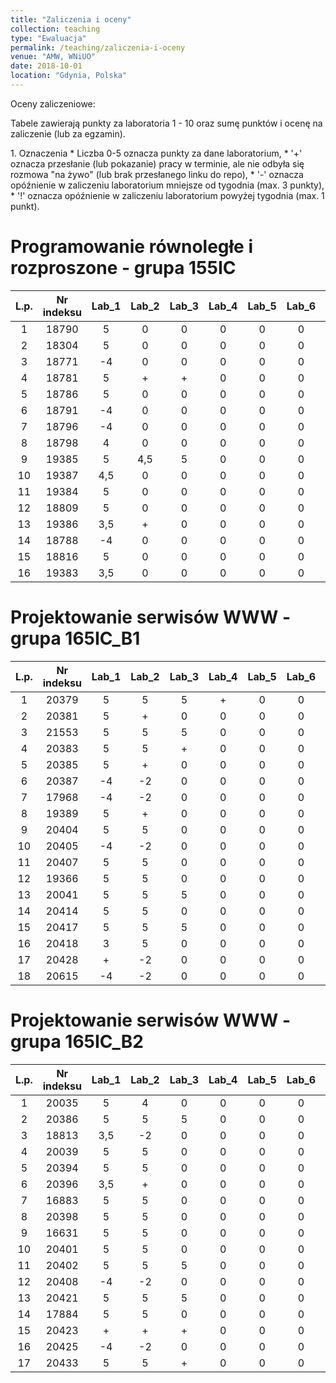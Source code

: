 ```yaml
---
title: "Zaliczenia i oceny"
collection: teaching
type: "Ewaluacja"
permalink: /teaching/zaliczenia-i-oceny
venue: "AMW, WNiUO"
date: 2018-10-01
location: "Gdynia, Polska"
---
```

Oceny zaliczeniowe:
<p>Tabele zawierają punkty za laboratoria 1 - 10 oraz sumę punktów i ocenę na zaliczenie (lub za egzamin).</p>
1. Oznaczenia 
  * Liczba 0-5 oznacza punkty za dane laboratorium,
  * '+' oznacza przesłanie (lub pokazanie) pracy w terminie, ale nie odbyła się rozmowa "na żywo" (lub brak przesłanego linku do repo),
  * '-' oznacza opóźnienie w zaliczeniu laboratorium mniejsze od tygodnia (max. 3 punkty),
  * '!' oznacza opóźnienie w zaliczeniu laboratorium powyżej tygodnia (max. 1 punkt).

Programowanie równoległe i rozproszone - grupa 155IC
======

|  L.p. | Nr indeksu      | Lab_1 | Lab_2 |Lab_3  | Lab_4  |Lab_5  | Lab_6  |Lab_7  | Lab_8  | Lab_9  | Lab_10  | LAB_SUMA / OCENA   	| EGZAMIN   |
|:-----:| :-------------: |:-----:|:-----:|:-----:|:-----: |:-----:|:-----: |:-----:|:-----: |:-----: |:-----:  |:-----:        	|:-----:    |
|   1   |     18790       |   5   |   0   |   0   |   0    |   0   |   0    |   0   |   0    |   0    |   0     |       5 /      	|     0     |
|   2   |     18304       |   5   |   0   |   0   |   0    |   0   |   0    |   0   |   0    |   0    |   0     |       5 /     	|     0     |
|   3   |     18771       |  -4   |   0   |   0   |   0    |   0   |   0    |   0   |   0    |   0    |   0     |       -4 /		|     0     |
|   4   |     18781       |   5   |   +   |   +   |   0    |   0   |   0    |   0   |   0    |   0    |   0     |    	5 /	      	|     0     |
|   5   |     18786       |   5   |   0   |   0   |   0    |   0   |   0    |   0   |   0    |   0    |   0     |       5 /      	|     0     |
|   6   |     18791       |  -4   |   0   |   0   |   0    |   0   |   0    |   0   |   0    |   0    |   0     |       -4 /       	|     0     |
|   7   |     18796       |  -4   |   0   |   0   |   0    |   0   |   0    |   0   |   0    |   0    |   0     |       -4 /      	|     0     |
|   8   |     18798       |   4   |   0   |   0   |   0    |   0   |   0    |   0   |   0    |   0    |   0     | 	4 /    		|     0     |
|   9   |     19385       |   5   |  4,5  |   5   |   0    |   0   |   0    |   0   |   0    |   0    |   0     | 	14,5 /      	|     0     |
|  10   |     19387       |  4,5  |   0   |   0   |   0    |   0   |   0    |   0   |   0    |   0    |   0     | 	4,5 /   	|     0     |
|  11   |     19384       |   5   |   0   |   0   |   0    |   0   |   0    |   0   |   0    |   0    |   0     | 	5 /      	|     0     |
|  12   |     18809       |   5   |   0   |   0   |   0    |   0   |   0    |   0   |   0    |   0    |   0     |       5 /      	|     0     |
|  13   |     19386       | 3,5   |   +   |   0   |   0    |   0   |   0    |   0   |   0    |   0    |   0     |      3,5 /      	|     0     |
|  14   |     18788       |  -4   |   0   |   0   |   0    |   0   |   0    |   0   |   0    |   0    |   0     |       -4 /      	|     0     |
|  15   |     18816       |   5   |   0   |   0   |   0    |   0   |   0    |   0   |   0    |   0    |   0     | 	5 /      	|     0     |
|  16   |     19383       | 3,5   |   0   |   0   |   0    |   0   |   0    |   0   |   0    |   0    |   0     |      3,5 /      	|     0     |


Projektowanie serwisów WWW - grupa 165IC_B1
======

|  L.p. | Nr indeksu      | Lab_1 | Lab_2 |Lab_3  | Lab_4  |Lab_5  | Lab_6  |Lab_7  | Lab_8  | Lab_9  | Lab_10  | SUMA          |ZALICZENIE |
|:-----:| :-------------: |:-----:|:-----:|:-----:|:-----: |:-----:|:-----: |:-----:|:-----: |:-----: |:-----:  |:-----:        |:-----:    |
|   1   |     20379       |   5   |   5   |   5   |   +    |   0   |   0    |   0   |   0    |   0    |   0     |       15      |     0     |
|   2   |     20381       |   5   |   +   |   0   |   0    |   0   |   0    |   0   |   0    |   0    |   0     |       5       |     0     |
|   3   |     21553       |   5   |   5   |   5   |   0    |   0   |   0    |   0   |   0    |   0    |   0     |       15      |     0     |
|   4   |     20383       |   5   |   5   |   +   |   0    |   0   |   0    |   0   |   0    |   0    |   0     |      10       |     0     |
|   5   |     20385       |   5   |   +   |   0   |   0    |   0   |   0    |   0   |   0    |   0    |   0     |       5       |     0     |
|   6   |     20387       |  -4   |  -2   |   0   |   0    |   0   |   0    |   0   |   0    |   0    |   0     |      -6       |     0     |
|   7   |     17968       |  -4   |  -2   |   0   |   0    |   0   |   0    |   0   |   0    |   0    |   0     |      -6       |     0     |
|   8   |     19389       |   5   |   +   |   0   |   0    |   0   |   0    |   0   |   0    |   0    |   0     |       5       |     0     |
|   9   |     20404       |   5   |   5   |   0   |   0    |   0   |   0    |   0   |   0    |   0    |   0     |      10       |     0     |
|  10   |     20405       |  -4   |  -2   |   0   |   0    |   0   |   0    |   0   |   0    |   0    |   0     |      -6       |     0     |
|  11   |     20407       |   5   |   5   |   0   |   0    |   0   |   0    |   0   |   0    |   0    |   0     |      10       |     0     |
|  12   |     19366       |   5   |   5   |   0   |   0    |   0   |   0    |   0   |   0    |   0    |   0     |      10       |     0     |
|  13   |     20041       |   5   |   5   |   5   |   0    |   0   |   0    |   0   |   0    |   0    |   0     |      15       |     0     |
|  14   |     20414       |   5   |   5   |   0   |   0    |   0   |   0    |   0   |   0    |   0    |   0     |      10       |     0     |
|  15   |     20417       |   5   |   5   |   5   |   0    |   0   |   0    |   0   |   0    |   0    |   0     |      15       |     0     |
|  16   |     20418       |   3   |   5   |   0   |   0    |   0   |   0    |   0   |   0    |   0    |   0     |       8       |     0     |
|  17   |     20428       |   +   |  -2   |   0   |   0    |   0   |   0    |   0   |   0    |   0    |   0     |      -2       |     0     |
|  18   |     20615       |  -4   |  -2   |   0   |   0    |   0   |   0    |   0   |   0    |   0    |   0     |      -2       |     0     |

Projektowanie serwisów WWW - grupa 165IC_B2
======

|  L.p. | Nr indeksu      | Lab_1 | Lab_2 |Lab_3  | Lab_4  |Lab_5  | Lab_6  |Lab_7  | Lab_8  | Lab_9  | Lab_10  | SUMA          |ZALICZENIE |
|:-----:| :-------------: |:-----:|:-----:|:-----:|:-----: |:-----:|:-----: |:-----:|:-----: |:-----: |:-----:  |:-----:        |:-----:    |
|   1   |     20035       |   5   |   4   |   0   |   0    |   0   |   0    |   0   |   0    |   0    |   0     |       9       |     0     |
|   2   |     20386       |   5   |   5   |   5   |   0    |   0   |   0    |   0   |   0    |   0    |   0     |      15       |     0     |
|   3   |     18813       |  3,5  |  -2   |   0   |   0    |   0   |   0    |   0   |   0    |   0    |   0     |      1,5      |     0     |
|   4   |     20039       |   5   |   5   |   0   |   0    |   0   |   0    |   0   |   0    |   0    |   0     |      10       |     0     |
|   5   |     20394       |   5   |   5   |   0   |   0    |   0   |   0    |   0   |   0    |   0    |   0     |      10       |     0     |
|   6   |     20396       |  3,5  |   +   |   0   |   0    |   0   |   0    |   0   |   0    |   0    |   0     |      3,5      |     0     |
|   7   |     16883       |   5   |   5   |   0   |   0    |   0   |   0    |   0   |   0    |   0    |   0     |      10       |     0     |
|   8   |     20398       |   5   |   5   |   0   |   0    |   0   |   0    |   0   |   0    |   0    |   0     |      10       |     0     |
|   9   |     16631       |   5   |   5   |   0   |   0    |   0   |   0    |   0   |   0    |   0    |   0     |      10       |     0     |
|  10   |     20401       |   5   |   5   |   0   |   0    |   0   |   0    |   0   |   0    |   0    |   0     |      10       |     0     |
|  11   |     20402       |   5   |   5   |   5   |   0    |   0   |   0    |   0   |   0    |   0    |   0     |      15       |     0     |
|  12   |     20408       |  -4   |  -2   |   0   |   0    |   0   |   0    |   0   |   0    |   0    |   0     |      -2       |     0     |
|  13   |     20421       |   5   |   5   |   5   |   0    |   0   |   0    |   0   |   0    |   0    |   0     |      15       |     0     |
|  14   |     17884       |   5   |   5   |   0   |   0    |   0   |   0    |   0   |   0    |   0    |   0     |      10       |     0     |
|  15   |     20423       |   +   |   +   |   +   |   0    |   0   |   0    |   0   |   0    |   0    |   0     |       0       |     0     |
|  16   |     20425       |  -4   |  -2   |   0   |   0    |   0   |   0    |   0   |   0    |   0    |   0     |      -6       |     0     |
|  17   |     20433       |   5   |   5   |   +   |   0    |   0   |   0    |   0   |   0    |   0    |   0     |      10       |     0     |


